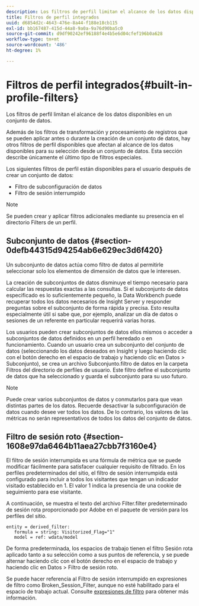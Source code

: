 ```yaml
---
description: Los filtros de perfil limitan el alcance de los datos disponibles en un conjunto de datos.
title: Filtros de perfil integrados
uuid: d6854d2c-4643-476e-8a44-f188e18cb115
exl-id: bb167487-415d-44a8-9a0a-9a76d90ba5c0
source-git-commit: d9df90242ef96188f4e4b5e6d04cfef196b0a628
workflow-type: tm+mt
source-wordcount: '486'
ht-degree: 1%

---
```


# Filtros de perfil integrados{#built-in-profile-filters}

Los filtros de perfil limitan el alcance de los datos disponibles en un conjunto de datos.

Además de los filtros de transformación y procesamiento de registros que se pueden aplicar antes o durante la creación de un conjunto de datos, hay otros filtros de perfil disponibles que afectan al alcance de los datos disponibles para su selección desde un conjunto de datos. Esta sección describe únicamente el último tipo de filtros especiales.

Los siguientes filtros de perfil están disponibles para el usuario después de crear un conjunto de datos:

* Filtro de subconfiguración de datos
* Filtro de sesión interrumpido

>[!NOTE]
>
>Se pueden crear y aplicar filtros adicionales mediante su presencia en el directorio Filters de un perfil.

## Subconjunto de datos {#section-0defb44315d94254ab6e629ec3d6f420}

Un subconjunto de datos actúa como filtro de datos al permitirle seleccionar solo los elementos de dimensión de datos que le interesen.

La creación de subconjuntos de datos disminuye el tiempo necesario para calcular las respuestas exactas a las consultas. Si el subconjunto de datos especificado es lo suficientemente pequeño, la Data Workbench puede recuperar todos los datos necesarios de Insight Server y responder preguntas sobre el subconjunto de forma rápida y precisa. Esto resulta especialmente útil si sabe que, por ejemplo, analizar un día de datos o sesiones de un referente en particular requerirá varias horas.

Los usuarios pueden crear subconjuntos de datos ellos mismos o acceder a subconjuntos de datos definidos en un perfil heredado o en funcionamiento. Cuando un usuario crea un subconjunto del conjunto de datos (seleccionando los datos deseados en Insight y luego haciendo clic con el botón derecho en el espacio de trabajo y haciendo clic en Datos > Subconjunto), se crea un archivo Subconjunto.filtro de datos en la carpeta Filtros del directorio de perfiles de usuario. Este filtro define el subconjunto de datos que ha seleccionado y guarda el subconjunto para su uso futuro.

>[!NOTE]
>
>Puede crear varios subconjuntos de datos y conmutarlos para que vean distintas partes de los datos. Recuerde desactivar la subconfiguración de datos cuando desee ver todos los datos. De lo contrario, los valores de las métricas no serán representativos de todos los datos del conjunto de datos.

## Filtro de sesión roto {#section-1608e97da6464b11aea27cbb7f3160e4}

El filtro de sesión interrumpida es una fórmula de métrica que se puede modificar fácilmente para satisfacer cualquier requisito de filtrado. En los perfiles predeterminados del sitio, el filtro de sesión interrumpida está configurado para incluir a todos los visitantes que tengan un indicador visitado establecido en 1. El valor 1 indica la presencia de una cookie de seguimiento para ese visitante.

A continuación, se muestra el texto del archivo Filter.filter predeterminado de sesión rota proporcionado por Adobe en el paquete de versión para los perfiles del sitio.

```
entity = derived_filter:
   formula = string: Visitorized_Flag="1"
   model = ref: wdata/model
```

De forma predeterminada, los espacios de trabajo tienen el filtro Sesión rota aplicado tanto a su selección como a sus puntos de referencia, y se puede alternar haciendo clic con el botón derecho en el espacio de trabajo y haciendo clic en Datos > Filtro de sesión roto.

Se puede hacer referencia al Filtro de sesión interrumpido en expresiones de filtro como Broken_Session_Filter, aunque no esté habilitado para el espacio de trabajo actual. Consulte [expresiones de filtro](https://docs.adobe.com/content/help/en/data-workbench/using/client/t-open-ins.html#Syntax_for_Identifiers) para obtener más información.
